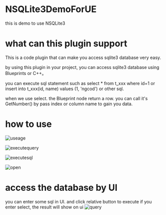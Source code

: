 # NSQLite3DemoForUE
this is demo to use NSQLite3

# what can this plugin support
This is a code plugin that can make you access sqlite3 database very easy.

by using this plugin in your project, you can access sqlite3 database using Blueprints or C++。

you can execute sql statement such as select * from t_xxx where id=1 or insert into t_xxx(id, name) values  (1, 'ngcod') or other sql.

when we use select. the Blueprint node return a row. you can call it's GetNumber() by pass index or column name to gain you data.

# how to use
![useage](https://github.com/eonelv/NSQLite3DemoForUE/assets/8274145/3c4d5716-865a-47d2-baf9-fcf3227019a6)

![executequery](https://github.com/eonelv/NSQLite3DemoForUE/assets/8274145/51d8cd1e-8969-486f-bf51-b072907391c6)

![executesql](https://github.com/eonelv/NSQLite3DemoForUE/assets/8274145/2c69d4a3-0c7a-4036-999a-6000286126ea)

![open](https://github.com/eonelv/NSQLite3DemoForUE/assets/8274145/a559eb91-a02c-43d7-b7db-087623374b3b)

# access the database by UI
you can enter some sql in UI. and click relative button to execute
if you enter select, the result will show on ui 
![query](https://github.com/eonelv/NSQLite3DemoForUE/assets/8274145/ff56cece-4882-4479-bd54-7a10ec099579)


